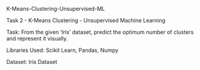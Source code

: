 K-Means-Clustering-Unsupervised-ML

Task 2 - K-Means Clustering - Unsupervised Machine Learning

Task: From the given ‘Iris’ dataset, predict the optimum number of clusters and represent it visually.

Libraries Used: Scikit Learn, Pandas, Numpy

Dataset: Iris Dataset
